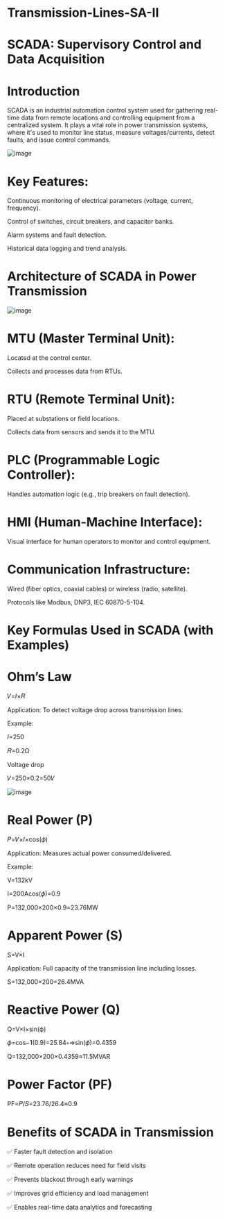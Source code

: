 # Transmission-Lines-SA-II

# SCADA: Supervisory Control and Data Acquisition

# Introduction

SCADA is an industrial automation control system used for gathering real-time data from remote locations and controlling equipment from a centralized system. It plays a vital role in power transmission systems, where it's used to monitor line status, measure voltages/currents, detect faults, and issue control commands.

![image](https://github.com/user-attachments/assets/c04fd2a0-7696-4909-a991-0572c4f9c049)

# Key Features:

Continuous monitoring of electrical parameters (voltage, current, frequency).

Control of switches, circuit breakers, and capacitor banks.

Alarm systems and fault detection.

Historical data logging and trend analysis.

# Architecture of SCADA in Power Transmission

![image](https://github.com/user-attachments/assets/cae3c577-c698-4da1-9297-f766a2b1b286)

# MTU (Master Terminal Unit):

Located at the control center.

Collects and processes data from RTUs.

# RTU (Remote Terminal Unit):

Placed at substations or field locations.

Collects data from sensors and sends it to the MTU.

# PLC (Programmable Logic Controller):

Handles automation logic (e.g., trip breakers on fault detection).

# HMI (Human-Machine Interface):

Visual interface for human operators to monitor and control equipment.

# Communication Infrastructure:

Wired (fiber optics, coaxial cables) or wireless (radio, satellite).

Protocols like Modbus, DNP3, IEC 60870-5-104.

# Key Formulas Used in SCADA (with Examples)

# Ohm’s Law

𝑉=𝐼×𝑅

Application: To detect voltage drop across transmission lines.

Example:

𝐼=250 

𝑅=0.2Ω

Voltage drop 

𝑉=250×0.2=50𝑉

![image](https://github.com/user-attachments/assets/fd2642b9-3ec1-483d-a1a7-b2e589ca17fe)

# Real Power (P)

𝑃=𝑉×𝐼×cos(𝜙)

Application: Measures actual power consumed/delivered.

Example:

V=132kV

I=200Acos(𝜙)=0.9

P=132,000×200×0.9=23.76MW

# Apparent Power (S)

S=V×I

Application: Full capacity of the transmission line including losses.

S=132,000×200=26.4MVA

# Reactive Power (Q)

Q=V×I×sin(ϕ)

𝜙=cos−1(0.9)=25.84∘⇒sin(𝜙)=0.4359
 
Q=132,000×200×0.4359≈11.5MVAR

# Power Factor (PF)

PF=𝑃/𝑆=23.76/26.4≈0.9

# Benefits of SCADA in Transmission

✅ Faster fault detection and isolation

✅ Remote operation reduces need for field visits

✅ Prevents blackout through early warnings

✅ Improves grid efficiency and load management

✅ Enables real-time data analytics and forecasting









